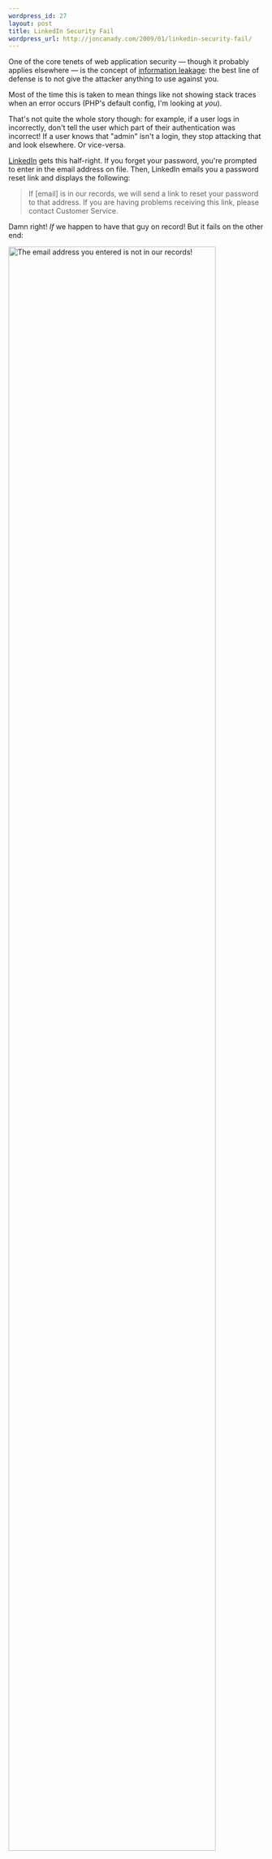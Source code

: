 ```yaml
--- 
wordpress_id: 27
layout: post
title: LinkedIn Security Fail
wordpress_url: http://joncanady.com/2009/01/linkedin-security-fail/
---
```

One of the core tenets of web application security &mdash; though it probably applies elsewhere &mdash; is the concept of [information leakage](http://www.owasp.org/index.php/Top_10_2007-A6): the best line of defense is to not give the attacker anything to use against you.

Most of the time this is taken to mean things like not showing stack traces when an error occurs (PHP's default config, I'm looking at *you*).  

That's not quite the whole story though: for example, if a user logs in incorrectly, don't tell the user which part of their authentication was incorrect!  If a user knows that "admin" isn't a login, they stop attacking that and look elsewhere.  Or vice-versa.

[LinkedIn](http://linkedin.com) gets this half-right.  If you forget your password, you're prompted to enter in the email address on file.  Then, LinkedIn emails you a password reset link and displays the following:

> If [email] is in our records, we will send a link to reset your password to that address. If you are having problems receiving this link, please contact Customer Service.

Damn right!  *If* we happen to have that guy on record!  But it fails on the other end:

<img src="/images/linkedin_fail.png" alt="The email address you entered is not in our records!" title="Yeah...." width="90%" height="90%" />

Like I said, *half-right*.
